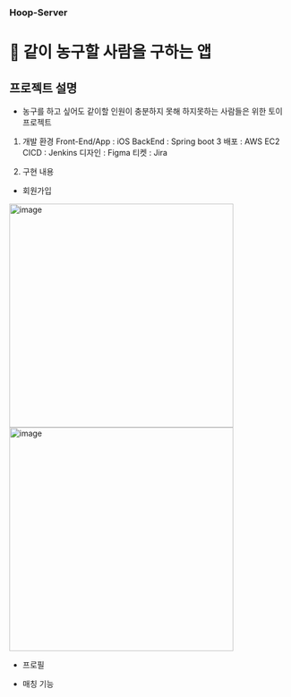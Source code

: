 ### Hoop-Server

# 📖 같이 농구할 사람을 구하는 앱
## 프로젝트 설명
- 농구를 하고 싶어도 같이할 인원이 충분하지 못해 하지못하는 사람들은 위한 토이 프로젝트

1. 개발 환경
Front-End/App : iOS
BackEnd : Spring boot 3
배포 : AWS EC2
CICD : Jenkins
디자인 : Figma
티켓 : Jira


2. 구현 내용
- 회원가입
<img src="https://github.com/user-attachments/assets/79a05c61-3936-4d5a-b087-cd854681632e"  alt="image" height="400"/>
<img src="https://github.com/user-attachments/assets/1497ec71-82c6-45d5-aeb3-410526127b10"  alt="image" height="400"/>


  
- 프로필

- 매칭 기능

